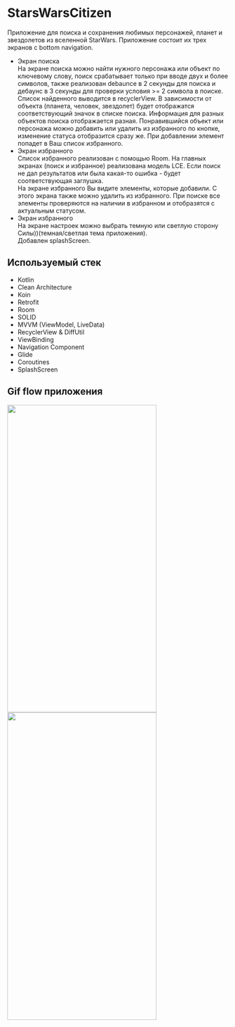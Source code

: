 # StarsWarsCitizen

Приложение для поиска и сохранения любимых персонажей, планет и звездолетов из вселенной StarWars.
Приложение состоит их трех экранов с bottom navigation.<br>
+ Экран поиска<br>
На экране поиска можно найти нужного персонажа или объект по ключевому слову, поиск срабатывает только при вводе двух и более символов, также реализован debaunce в 2 секунды для поиска и дебаунс в 3 
секунды для проверки условия >= 2 символа в поиске.
Список найденного выводится в recyclerView. В зависимости от объекта (планета, человек, звездолет) будет отображатся соответствующий значок в списке поиска. Информация для разных
объектов поиска отображается разная. Понравившийся объект или персонажа можно добавить или удалить из избранного по кнопке, изменение статуса отобразится сразу же. При добавлении элемент попадет 
в Ваш список избранного.<br>
+ Экран избранного<br>
Список избранного реализован с помощью Room. 
На главных экранах (поиск и избранное) реализована модель LCE. Если поиск не дал результатов или была какая-то ошибка - будет соответствующая заглушка.<br>
На экране избранного Вы видите элементы, которые добавили. С этого экрана также можно удалить из избранного.
При поиске все элементы проверяются на наличии в избранном и отобразятся с актуальным статусом.<br>
+ Экран избранного<br>
На экране настроек можно выбрать темную или светлую сторону Силы))(темная/светлая тема приложения).<br>
Добавлен splashScreen.

## Используемый стек

+ Kotlin
+ Clean Architecture
+ Koin
+ Retrofit
+ Room
+ SOLID
+ MVVM (ViewModel, LiveData)  
+ RecyclerView & DiffUtil  
+ ViewBinding  
+ Navigation Component  
+ Glide
+ Coroutines
+ SplashScreen
  

## Gif flow приложения

<img src="https://github.com/alexxk2/StarsWarsCitizen/blob/master/app/src/main/res/drawable/flow_1.gif" width="340" height="699" />  <br>
<img src="https://github.com/alexxk2/StarsWarsCitizen/blob/master/app/src/main/res/drawable/flow_2.gif" width="340" height="699" />  <br>

